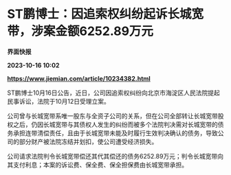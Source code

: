 # ST鹏博士：因追索权纠纷起诉长城宽带，涉案金额6252.89万元
**界面快报**

**2023-10-16 10:02**

**https://www.jiemian.com/article/10234382.html**

ST鹏博士10月16日公告，近日，公司因追索权纠纷向北京市海淀区人民法院提起民事诉讼，法院于10月12日受理立案。

公司曾与长城宽带系唯一股东与全资子公司的关系，但在公司全部转让长城宽带股权之后，仍因长城宽带与其债权人发生的纠纷而被多个法院判决需对长城宽带的债务承担连带清偿责任，且由于长城宽带未能及时履行生效判决确认的债务，导致公司的部分财产被法院冻结并划扣，使公司遭受经济损失。

公司请求法院判令长城宽带偿还其代其偿还的债务6252.89万元；判令长城宽带向其支付利息；本案的诉讼费、保全费、保全担保费由长城宽带承担。